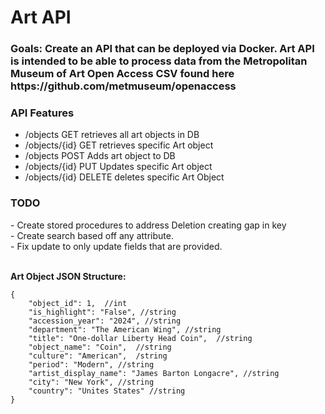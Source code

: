 <h1>Art API</h1>

<h3>Goals: Create an API that can be deployed via Docker. Art API is intended to be able to process data from the Metropolitan Museum of Art Open Access CSV found here https://github.com/metmuseum/openaccess</h3>


<h3>API Features</h3>

- /objects GET retrieves all art objects in DB
- /objects/{id} GET retrieves specific Art object
- /objects POST Adds art object  to DB
- /objects/{id} PUT Updates specific Art object
- /objects/{id} DELETE deletes specific Art Object

<h3>TODO</h3 
    <text >           
- Create stored procedures to address Deletion creating gap in key<br>
- Create search based off any attribute.<br>
- Fix update to only update fields that are provided. <br>
    </text>
    <br>


**Art Object  JSON Structure:**
```
{
    "object_id": 1,  //int   
    "is_highlight": "False", //string
    "accession_year": "2024", //string
    "department": "The American Wing", //string
    "title": "One-dollar Liberty Head Coin",  //string
    "object_name": "Coin",  //string
    "culture": "American",  /string
    "period": "Modern", //string
    "artist_display_name": "James Barton Longacre", //string
    "city": "New York", //string 
    "country": "Unites States" //string 
}
```



